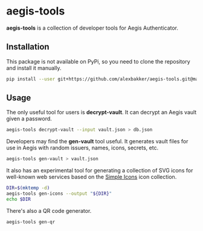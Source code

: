 # aegis-tools

__aegis-tools__ is a collection of developer tools for Aegis Authenticator.

## Installation

This package is not available on PyPi, so you need to clone the repository and
install it manually.

```sh
pip install --user git+https://github.com/alexbakker/aegis-tools.git@master
```

## Usage

The only useful tool for users is __decrypt-vault__. It can decrypt an Aegis
vault given a password.

```sh
aegis-tools decrypt-vault --input vault.json > db.json
```

Developers may find the __gen-vault__ tool useful. It generates vault files for use
in Aegis with random issuers, names, icons, secrets, etc.

```sh
aegis-tools gen-vault > vault.json
```

It also has an experimental tool for generating a collection of SVG icons for
well-known web services based on the [Simple Icons](https://simpleicons.org/)
icon collection.

```sh
DIR=$(mktemp -d)
aegis-tools gen-icons --output "${DIR}"
echo $DIR
```

There's also a QR code generator.

```sh
aegis-tools gen-qr
```
